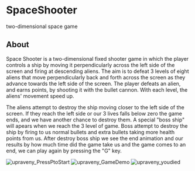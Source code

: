 # SpaceShooter
two-dimensional space game

About
---------------------------------------------------------------

Space Shooter is a two-dimensional fixed shooter game in which the player controls a ship by moving it perpendicularly across the left side of the screen and firing at descending aliens. The aim is to defeat 3 levels of eight aliens that move perpendicularly back and forth across the screen as they advance towards the left side of the screen. The player defeats an alien, and earns points, by shooting it with the bullet cannon. With each level, the aliens' movement speed up.

The aliens attempt to destroy the ship moving closer to the left side of the screen.
If they reach the left side or our 3 lives falls below zero the game ends, and we have another chance to destroy them.
A special "boss ship" will apears when we reach the 3  level of game.
Boss attempt to destroy the ship by firing to us normal bullets and extra bullets taking more health points from us.
After destroy boss ship we see the end animation and our results by how much time did the game take us and the game comes to an end, we can play again by pressing the "G" key.

![upraveny_PressPtoStart](https://user-images.githubusercontent.com/72936376/118965358-e84c8b80-b968-11eb-9748-a7b66e711ed4.png)
![upraveny_GameDemo](https://user-images.githubusercontent.com/72936376/118965364-e97db880-b968-11eb-9ef8-e92955cf9b0d.png)
![upraveny_youdied](https://user-images.githubusercontent.com/72936376/118965371-eb477c00-b968-11eb-97cd-3c1be0262469.png)




